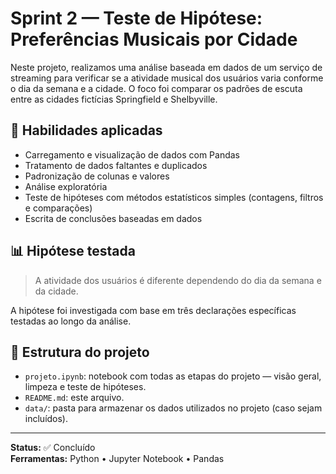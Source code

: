 # Sprint 2 — Teste de Hipótese: Preferências Musicais por Cidade

Neste projeto, realizamos uma análise baseada em dados de um serviço de streaming para verificar se a atividade musical dos usuários varia conforme o dia da semana e a cidade. O foco foi comparar os padrões de escuta entre as cidades fictícias Springfield e Shelbyville.

## 🧠 Habilidades aplicadas
- Carregamento e visualização de dados com Pandas
- Tratamento de dados faltantes e duplicados
- Padronização de colunas e valores
- Análise exploratória
- Teste de hipóteses com métodos estatísticos simples (contagens, filtros e comparações)
- Escrita de conclusões baseadas em dados

## 📊 Hipótese testada
> A atividade dos usuários é diferente dependendo do dia da semana e da cidade.

A hipótese foi investigada com base em três declarações específicas testadas ao longo da análise.

## 📁 Estrutura do projeto
- `projeto.ipynb`: notebook com todas as etapas do projeto — visão geral, limpeza e teste de hipóteses.
- `README.md`: este arquivo.
- `data/`: pasta para armazenar os dados utilizados no projeto (caso sejam incluídos).

---

**Status:** ✅ Concluído  
**Ferramentas:** Python • Jupyter Notebook • Pandas

